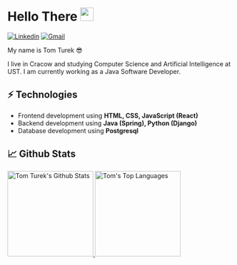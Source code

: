 # Hello There <img src="https://raw.githubusercontent.com/MartinHeinz/MartinHeinz/master/wave.gif" width="30px">

[![Linkedin](https://img.shields.io/badge/LinkedIn-0077B5?style=for-the-badge&logo=linkedin&logoColor=white)](https://www.linkedin.com/in/tom2rec/)
[![Gmail](https://img.shields.io/badge/Gmail-D14836?style=for-the-badge&logo=gmail&logoColor=white)](mailto:t.turek2000@gmail.com)


My name is Tom Turek 😎

I live in Cracow and studying Computer Science and Artificial Intelligence at UST. I am currently working as a Java Software Developer.

## ⚡ Technologies
- Frontend development using **HTML, CSS, JavaScript (React)**
- Backend development using **Java (Spring), Python (Django)**
- Database development using **Postgresql**
  
## 📈 Github Stats

<a href="https://github.com/Tom2rec/Tom2rec">
 <img alt="Tom Turek's Github Stats" src="https://github-readme-stats.vercel.app/api/?username=Tom2rec&show_icons=true&count_private=true&theme=darcula&hide_border=true" height="192px"/>
</a>
<a href="https://github.com/Tom2rec/Tom2rec">
 <img alt="Tom's Top Languages" src="https://github-readme-stats.vercel.app/api/top-langs/?username=Tom2rec&langs_count=8&layout=compact&theme=darcula&hide_border=true" height="192px"/>
 </a>
